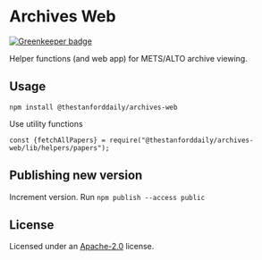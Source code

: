 # Archives Web

[![Greenkeeper badge](https://badges.greenkeeper.io/TheStanfordDaily/archives-web.svg)](https://greenkeeper.io/)

Helper functions (and web app) for METS/ALTO archive viewing.

## Usage
```
npm install @thestanforddaily/archives-web
```

Use utility functions

```
const {fetchAllPapers} = require("@thestanforddaily/archives-web/lib/helpers/papers");
```

## Publishing new version
Increment version.
Run `npm publish --access public`

## License
Licensed under an [Apache-2.0](https://github.com/apache/incubator-mxnet/blob/master/LICENSE) license.
